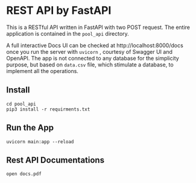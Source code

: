 # REST API by FastAPI 


This is a RESTful API written in FastAPI with two POST request. The entire application is contained in the `pool_api` directory.

A full interactive Docs UI can be checked  at http://localhost:8000/docs once you run the server with `uvicorn` , courtesy of Swagger UI and OpenAPI. The app is not connected to any database for the simplicity purpose, but based on `data.csv` file, which stimulate a database, to implement all the operations. 


## Install


    cd pool_api
    pip3 install -r requirments.txt

## Run the App

    uvicorn main:app --reload


## Rest API Documentations

    open docs.pdf
